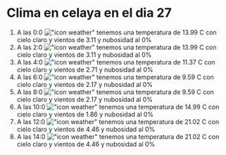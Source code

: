# Clima en celaya en el dia 27

1. A las 0:0 !["icon weather"](http://openweathermap.org/img/w/01n.png) tenemos una temperatura de 13.99 C con cielo claro y  vientos de 3.11 y nubosidad al 0%
1. A las 2:0 !["icon weather"](http://openweathermap.org/img/w/01n.png) tenemos una temperatura de 13.99 C con cielo claro y  vientos de 3.11 y nubosidad al 0%
1. A las 4:0 !["icon weather"](http://openweathermap.org/img/w/01n.png) tenemos una temperatura de 11.37 C con cielo claro y  vientos de 2.71 y nubosidad al 0%
1. A las 6:0 !["icon weather"](http://openweathermap.org/img/w/01n.png) tenemos una temperatura de 9.59 C con cielo claro y  vientos de 2.17 y nubosidad al 0%
1. A las 8:0 !["icon weather"](http://openweathermap.org/img/w/01d.png) tenemos una temperatura de 9.59 C con cielo claro y  vientos de 2.17 y nubosidad al 0%
1. A las 10:0 !["icon weather"](http://openweathermap.org/img/w/01d.png) tenemos una temperatura de 14.99 C con cielo claro y  vientos de 1.86 y nubosidad al 0%
1. A las 12:0 !["icon weather"](http://openweathermap.org/img/w/01d.png) tenemos una temperatura de 21.02 C con cielo claro y  vientos de 4.46 y nubosidad al 0%
1. A las 14:0 !["icon weather"](http://openweathermap.org/img/w/01d.png) tenemos una temperatura de 21.02 C con cielo claro y  vientos de 4.46 y nubosidad al 0%
